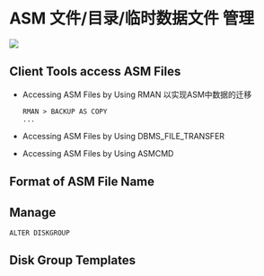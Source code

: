 # ASM 文件/目录/临时数据文件 管理

![](https://ws3.sinaimg.cn/large/006tNc79gy1g31sb4tr7ij30hq0dbdhy.jpg)

## Client Tools access ASM Files
* Accessing ASM Files by Using RMAN 以实现ASM中数据的迁移
    ```
    RMAN > BACKUP AS COPY
    ...
    
    ```
    
* Accessing ASM Files by Using DBMS_FILE_TRANSFER
* Accessing ASM Files by Using ASMCMD



## Format of ASM File Name



## Manage
```
ALTER DISKGROUP
```


## Disk Group Templates